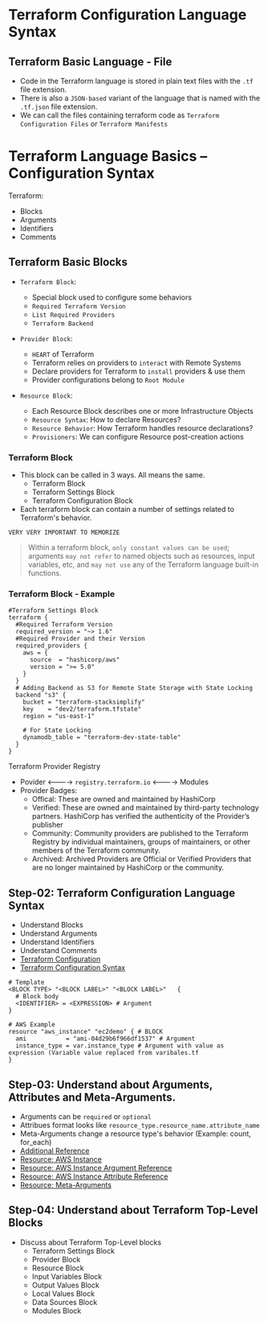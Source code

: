 # Terraform Configuration Language Syntax

## Terraform Basic Language - File
- Code in the Terraform language is stored in plain text files with the `.tf` file extension.
- There is also a `JSON-based` variant of the language that is named with the `.tf.json` file extension.
- We can call the files containing terraform code as `Terraform Configuration Files` or `Terraform Manifests`

# Terraform Language Basics – Configuration Syntax
Terraform:
  - Blocks
  - Arguments
  - Identifiers
  - Comments

## Terraform Basic Blocks
- `Terraform Block`:
  + Special block used to configure some behaviors
  + `Required Terraform Version`
  + `List Required Providers`
  + `Terraform Backend`

- `Provider Block`:
  + `HEART` of Terraform
  + Terraform relies on providers to `interact` with Remote Systems
  + Declare providers for Terraform to `install` providers & use them
  + Provider configurations belong to `Root Module`

- `Resource Block`:
  + Each Resource Block describes one or more Infrastructure Objects
  + `Resource Syntax`: How to declare Resources?
  + `Resource Behavior`: How Terraform handles resource declarations?
  + `Provisioners`: We can configure Resource post-creation actions

### Terraform Block
- This block can be called in 3 ways. All means the same.
  + Terraform Block
  + Terraform Settings Block
  + Terraform Configuration Block
- Each terraform block can contain a number of settings related to Terraform's behavior.


`VERY VERY IMPORTANT TO MEMORIZE`
> Within a terraform block, `only constant values can be used`; arguments `may not refer` to named objects such as resources, input variables, etc, and `may not use` any of the Terraform language built-in functions.

### Terraform Block - Example
```
#Terraform Settings Block
terraform {
  #Required Terraform Version
  required_version = "~> 1.6"
  #Required Provider and their Version
  required_providers {
    aws = {
      source  = "hashicorp/aws"
      version = ">= 5.0"
    }
  }
  # Adding Backend as S3 for Remote State Storage with State Locking
  backend "s3" {
    bucket = "terraform-stacksimplify"
    key    = "dev2/terraform.tfstate"
    region = "us-east-1"  

    # For State Locking
    dynamodb_table = "terraform-dev-state-table"
  }
}
```

Terraform Provider Registry
  - Povider <----> `registry.terraform.io` <----> Modules
  - Provider Badges:
    + Offical: These are owned and maintained by HashiCorp
    + Verified: These are owned and maintained by third-party technology partners. HashiCorp has verified the authenticity of the Provider’s publisher
    + Community: Community providers are published to the Terraform Registry by individual maintainers, groups of maintainers, or other members of the Terraform community.
    + Archived: Archived Providers are Official or Verified Providers that are no longer maintained by HashiCorp or the community.

## Step-02: Terraform Configuration Language Syntax
- Understand Blocks
- Understand Arguments
- Understand Identifiers
- Understand Comments
- [Terraform Configuration](https://www.terraform.io/docs/configuration/index.html)
- [Terraform Configuration Syntax](https://www.terraform.io/docs/configuration/syntax.html)
```t
# Template
<BLOCK TYPE> "<BLOCK LABEL>" "<BLOCK LABEL>"   {
  # Block body
  <IDENTIFIER> = <EXPRESSION> # Argument
}

# AWS Example
resource "aws_instance" "ec2demo" { # BLOCK
  ami           = "ami-04d29b6f966df1537" # Argument
  instance_type = var.instance_type # Argument with value as expression (Variable value replaced from varibales.tf
}
```

## Step-03: Understand about Arguments, Attributes and Meta-Arguments.
- Arguments can be `required` or `optional`
- Attribues format looks like `resource_type.resource_name.attribute_name`
- Meta-Arguments change a resource type's behavior (Example: count, for_each)
- [Additional Reference](https://learn.hashicorp.com/tutorials/terraform/resource?in=terraform/configuration-language) 
- [Resource: AWS Instance](https://registry.terraform.io/providers/hashicorp/aws/latest/docs/resources/instance)
- [Resource: AWS Instance Argument Reference](https://registry.terraform.io/providers/hashicorp/aws/latest/docs/resources/instance#argument-reference)
- [Resource: AWS Instance Attribute Reference](https://registry.terraform.io/providers/hashicorp/aws/latest/docs/resources/instance#attributes-reference)
- [Resource: Meta-Arguments](https://www.terraform.io/docs/language/meta-arguments/depends_on.html)

## Step-04: Understand about Terraform Top-Level Blocks
- Discuss about Terraform Top-Level blocks
  - Terraform Settings Block
  - Provider Block
  - Resource Block
  - Input Variables Block
  - Output Values Block
  - Local Values Block
  - Data Sources Block
  - Modules Block

